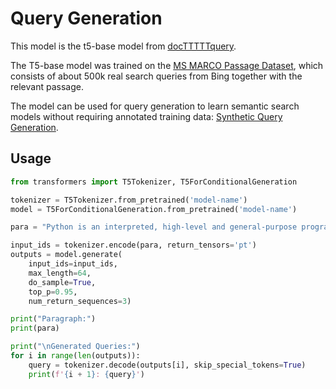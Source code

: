 # Query Generation
This model is the t5-base model from [docTTTTTquery](https://github.com/castorini/docTTTTTquery).

The T5-base model was trained on the [MS MARCO Passage Dataset](https://github.com/microsoft/MSMARCO-Passage-Ranking), which consists of about 500k real search queries from Bing together with the relevant passage.

The model can be used for query generation to learn semantic search models without requiring annotated training data: [Synthetic Query Generation](https://github.com/UKPLab/sentence-transformers/tree/master/examples/unsupervised_learning/query_generation).


## Usage

```python
from transformers import T5Tokenizer, T5ForConditionalGeneration

tokenizer = T5Tokenizer.from_pretrained('model-name')
model = T5ForConditionalGeneration.from_pretrained('model-name')

para = "Python is an interpreted, high-level and general-purpose programming language. Python's design philosophy emphasizes code readability with its notable use of significant whitespace. Its language constructs and object-oriented approach aim to help programmers write clear, logical code for small and large-scale projects."

input_ids = tokenizer.encode(para, return_tensors='pt')
outputs = model.generate(
	input_ids=input_ids,
	max_length=64,
	do_sample=True,
	top_p=0.95,
	num_return_sequences=3)

print("Paragraph:")
print(para)

print("\nGenerated Queries:")
for i in range(len(outputs)):
	query = tokenizer.decode(outputs[i], skip_special_tokens=True)
	print(f'{i + 1}: {query}')
```